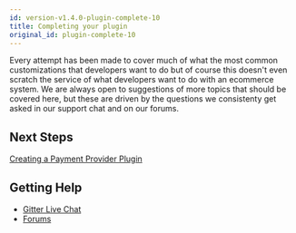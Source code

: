 ```yaml
---
id: version-v1.4.0-plugin-complete-10
title: Completing your plugin
original_id: plugin-complete-10
---
```

    
Every attempt has been made to cover much of what the most common customizations that developers want to do but of course
this doesn't even scratch the service of what developers want to do with an ecommerce system. We are always open to suggestions
of more topics that should be covered here, but these are driven by the questions we consistenty get asked in our support
chat and on our forums.

## Next Steps

[Creating a Payment Provider Plugin](creating-a-payment-provider.md)

## Getting Help

* [Gitter Live Chat](https://gitter.im/demandcluster/demandtm_source=badge&utm_medium=badge&utm_campaign=pr-badge&utm_content=badge)
* [Forums]()
